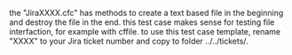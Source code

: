 the "JiraXXXX.cfc" has methods to create a text based file in the beginning and destroy the file in the end.
this test case makes sense for testing file interfaction, for example with cffile.
to use this test case template, rename "XXXX" to your Jira ticket number and copy to folder ../../tickets/.